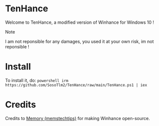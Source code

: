 # TenHance
Welcome to TenHance, a modified version of Winhance for Windows 10 !
> [!NOTE] 
> I am not reponsible for any damages, you used it at your own risk, im not reponsible !

 # Install
To install it, do:
```powershell irm https://github.com/SosoTlm2/TenHance/raw/main/TenHance.ps1 | iex```

# Credits 
Credits to [Memory (memstechtips)](https://github.com/memstechtips/) for making Winhance open-source.
